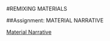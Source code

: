 #REMIXING MATERIALS

##Assignment: MATERIAL NARRATIVE 


[Material Narrative](https://www.canva.com/design/DAFYbK_vuJI/view)